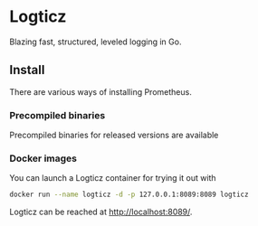 # Logticz

Blazing fast, structured, leveled logging in Go.

## Install

There are various ways of installing Prometheus.

### Precompiled binaries

Precompiled binaries for released versions are available

### Docker images

You can launch a Logticz container for trying it out with

```bash
docker run --name logticz -d -p 127.0.0.1:8089:8089 logticz
```

Logticz can be reached at <http://localhost:8089/>.
